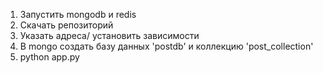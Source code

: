 1. Запустить mongodb и redis
2. Скачать репозиторий
3. Указать адреса/ установить зависимости
4. В mongo создать базу данных 'postdb' и коллекцию 'post_collection'
5. python app.py 


